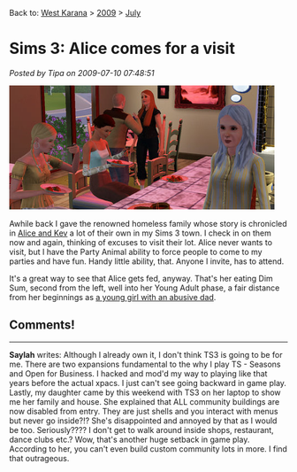 Back to: [West Karana](/posts/westkarana.md) > [2009](/posts/2009/westkarana.md) > [July](./westkarana.md)
# Sims 3: Alice comes for a visit

*Posted by Tipa on 2009-07-10 07:48:51*

![Alice at the party](../../../uploads/2009/07/TS3-2009-07-10-08-20-01-82.jpg "Alice at the party")

Awhile back I gave the renowned homeless family whose story is chronicled in [Alice and Kev](http://aliceandkev.wordpress.com/) a lot of their own in my Sims 3 town. I check in on them now and again, thinking of excuses to visit their lot. Alice never wants to visit, but I have the Party Animal ability to force people to come to my parties and have fun. Handy little ability, that. Anyone I invite, has to attend.

It's a great way to see that Alice gets fed, anyway. That's her eating Dim Sum, second from the left, well into her Young Adult phase, a fair distance from her beginnings as [a young girl with an abusive dad](http://aliceandkev.wordpress.com/2009/06/09/alice-and-kev/).
## Comments!
---
**Saylah** writes: Although I already own it, I don't think TS3 is going to be for me.  There are two expansions fundamental to the why I play TS - Seasons and Open for Business.  I hacked and mod'd my way to playing like that years before the actual xpacs.  I just can't see going backward in game play.  Lastly, my daughter came by this weekend with TS3 on her laptop to show me her family and house.  She explained that ALL community buildings are now disabled from entry.  They are just shells and you interact with menus but never go inside?!?  She's disappointed and annoyed by that as I would be too.  Seriously???? I don't get to walk around inside shops, restaurant, dance clubs etc.?  Wow, that's another huge setback in game play.  According to her, you can't even build custom community lots in more.  I find that outrageous.
